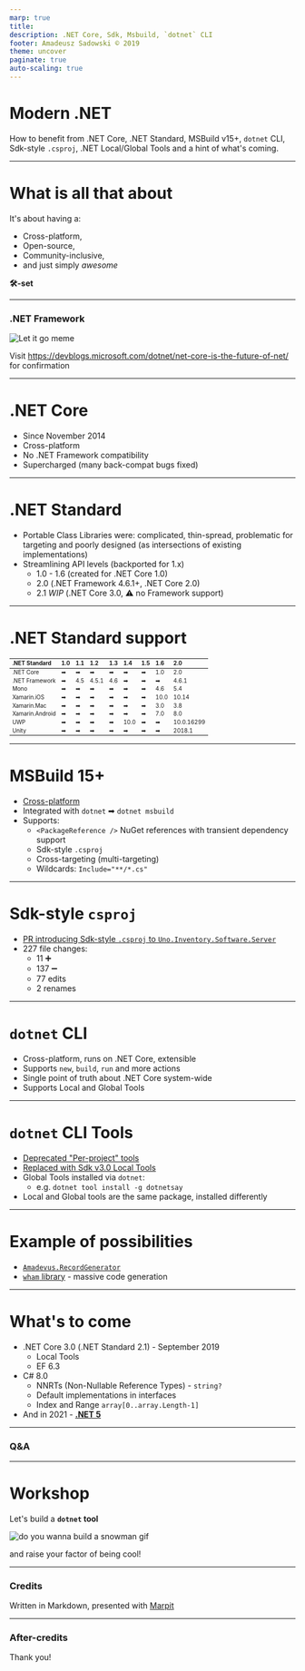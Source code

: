 ```yaml
---
marp: true
title: 
description: .NET Core, Sdk, Msbuild, `dotnet` CLI
footer: Amadeusz Sadowski © 2019
theme: uncover
paginate: true
auto-scaling: true
---
```


# Modern .NET

How to benefit from .NET Core, .NET Standard, MSBuild v15+, `dotnet` CLI, Sdk-style `.csproj`, .NET Local/Global Tools and a hint of what's coming.

<!--
Remind people to install .NET Core SDK (v2.2, check if they have Visual Studio Code, Omnisharp extension)
https://docs.microsoft.com/en-gb/dotnet/core/tutorials/with-visual-studio-code

Useful: Nuget Package Explorer
https://github.com/NuGetPackageExplorer/NuGetPackageExplorer#how-to-install
-->

---

# What is all that about

It's about having a:
- Cross-platform,
- Open-source,
- Community-inclusive,
- and just simply *awesome*

**🛠-set**

---

### .NET Framework

<!-- Play: https://youtu.be/moSFlvxnbgk (Frozen - Let it go) -->

![Let it go meme](https://memegenerator.net/img/instances/x300/52425229.jpg)

Visit https://devblogs.microsoft.com/dotnet/net-core-is-the-future-of-net/ for confirmation

---

# .NET Core

- Since November 2014
- Cross-platform
- No .NET Framework compatibility
- Supercharged (many back-compat bugs fixed)

---

# .NET Standard

- Portable Class Libraries were: complicated, thin-spread, problematic for targeting and poorly designed (as intersections of existing implementations)
- Streamlining API levels (backported for 1.x)
  - 1.0 - 1.6 (created for .NET Core 1.0)
  - 2.0 (.NET Framework 4.6.1+, .NET Core 2.0)
  - 2.1 *WIP* (.NET Core 3.0, ⚠ no Framework support)

---

# .NET Standard support

<!--
source: https://docs.microsoft.com/en-gb/dotnet/standard/net-standard

The following table lists the minimum platform versions that support each .NET Standard version. That means that later versions of a listed platform also support the corresponding .NET Standard version. For example, .NET Core 2.2 supports .NET Standard 2.0 and earlier.

-->
<style scoped> table { font-size: 0.7em } </style>

.NET Standard   | 1.0 | 1.1 | 1.2   | 1.3 | 1.4  | 1.5 | 1.6  | 2.0
|:-             |:-   |:-   |:-     |:-   |:-    |:-   |:-    |:-
.NET Core       | ➡   | ➡   | ➡     | ➡   | ➡    | ➡   | 1.0  | 2.0
.NET Framework  | ➡   | 4.5 | 4.5.1 | 4.6 | ➡    | ➡   | ➡    | 4.6.1
Mono            | ➡   | ➡   | ➡     | ➡   | ➡    | ➡   | 4.6  | 5.4
Xamarin.iOS     | ➡   | ➡   | ➡     | ➡   | ➡    | ➡   | 10.0 | 10.14
Xamarin.Mac     | ➡   | ➡   | ➡     | ➡   | ➡    | ➡   | 3.0  | 3.8
Xamarin.Android | ➡   | ➡   | ➡     | ➡   | ➡    | ➡   | 7.0  | 8.0
UWP             | ➡   | ➡   | ➡     | ➡   | 10.0 | ➡   | ➡    | 10.0.16299
Unity           | ➡   | ➡   | ➡     | ➡   | ➡    | ➡   | ➡    | 2018.1

---

# MSBuild 15+

- [Cross-platform](https://devblogs.microsoft.com/dotnet/msbuild-is-going-cross-platform-with-net-core/)
- Integrated with `dotnet` ➡ `dotnet msbuild`
- Supports:
  - `<PackageReference />` NuGet references with transient dependency support
  - Sdk-style `.csproj`
  - Cross-targeting (multi-targeting)
  - Wildcards: `Include="**/*.cs"`

<!--
See https://devblogs.microsoft.com/dotnet/net-core-tooling-in-visual-studio-15/ 
-->

---

# Sdk-style `csproj`

- [PR introducing Sdk-style `.csproj` to `Uno.Inventory.Software.Server`](https://ivanti.visualstudio.com/Uno/_git/Inventory.Software.Server/pullrequest/25602?_a=overview)
- 227 file changes:
  - 11 ➕
  - 137 ➖
  - 77 edits
  - 2 renames

---

# `dotnet` CLI

- Cross-platform, runs on .NET Core, extensible
- Supports `new`, `build`, `run` and more actions
- Single point of truth about .NET Core system-wide
- Supports Local and Global Tools

---

# `dotnet` CLI Tools

- [Deprecated "Per-project" tools](https://docs.microsoft.com/pl-pl/dotnet/core/tools/extensibility#per-project-based-extensibility)
- [Replaced with Sdk v3.0 Local Tools](https://github.com/dotnet/announcements/issues/107)
- Global Tools installed via `dotnet`:
  - e.g. `dotnet tool install -g dotnetsay`
- Local and Global tools are the same package, installed differently

---

# Example of possibilities

- [`Amadevus.RecordGenerator`](https://amis92.github.io/RecordGenerator/)
- [`wham` library](https://github.com/WarHub/wham/) - massive code generation

---

# What's to come

- .NET Core 3.0 (.NET Standard 2.1) - September 2019
  - Local Tools
  - EF 6.3
- C# 8.0
  - NNRTs (Non-Nullable Reference Types) - `string?`
  - Default implementations in interfaces
  - Index and Range `array[0..array.Length-1]`
- And in 2021 - [**.NET 5**](https://devblogs.microsoft.com/dotnet/introducing-net-5/)

---

### Q&A

---

# Workshop

<!-- Play https://youtu.be/V-zXT5bIBM0 (Frozen - Do You Want to Build a Snowman) -->

Let's build a **`dotnet` tool**

![do you wanna build a snowman gif](https://media.giphy.com/media/r8JjvUvQ7Zd4c/giphy.gif)

and raise your factor of being cool!

<!--
Bootstrapping
https://docs.microsoft.com/en-gb/dotnet/core/tutorials/with-visual-studio-code

.csproj properties
https://docs.microsoft.com/pl-pl/dotnet/core/tools/csproj#nuget-metadata-properties

Create .NET Core Global Tool
https://docs.microsoft.com/pl-pl/dotnet/core/tools/global-tools-how-to-create

Use dotnet-script
https://github.com/filipw/dotnet-script#dotnet-script
-->

---

### Credits

Written in Markdown, presented with [Marpit](https://marpit.marp.app/)

---

### After-credits

Thank you!
